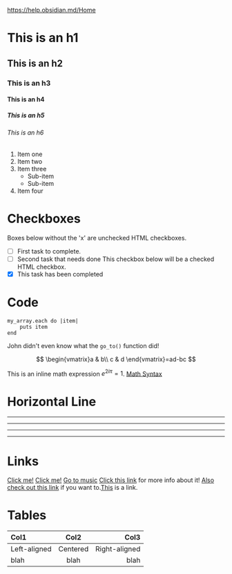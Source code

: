 https://help.obsidian.md/Home

# This is an h1

## This is an h2

### This is an h3

#### This is an h4

##### This is an h5

###### This is an h6

1. Item one
1. Item two
1. Item three
   - Sub-item
   - Sub-item
1. Item four

# Checkboxes

Boxes below without the 'x' are unchecked HTML checkboxes.

- [ ] First task to complete.
- [ ] Second task that needs done
      This checkbox below will be a checked HTML checkbox.
- [x] This task has been completed

# Code

    my_array.each do |item|
        puts item
    end

John didn't even know what the `go_to()` function did!

$$
\begin{vmatrix}a & b\\
c & d
\end{vmatrix}=ad-bc
$$

This is an inline math expression $e^{2i\pi} = 1$.
[Math Syntax](https://math.meta.stackexchange.com/questions/5020/mathjax-basic-tutorial-and-quick-reference)

# Horizontal Line

---

---

---

---

# Links

[Click me!](http://test.com/)
[Click me!](http://test.com/ "Link to Test.com")
[Go to music](/music/)
[Click this link][link1] for more info about it!
[Also check out this link][foobar] if you want to.[This][] is a link.

[link1]: http://test.com/ "Cool!"
[foobar]: http://foobar.biz/ "Alright!"
[This]: http://thisisalink.com/

# Tables

| Col1         |   Col2   |          Col3 |
| :----------- | :------: | ------------: |
| Left-aligned | Centered | Right-aligned |
| blah         |   blah   |          blah |
